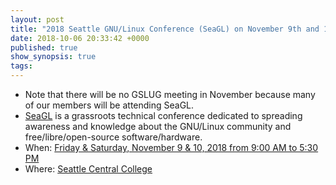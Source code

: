 ```yaml
---
layout: post
title: "2018 Seattle GNU/Linux Conference (SeaGL) on November 9th and 10th"
date: 2018-10-06 20:33:42 +0000
published: true
show_synopsis: true
tags:
---
```


* Note that there will be no GSLUG meeting in November because many of our members will be attending SeaGL.
* [SeaGL][seagl] is a grassroots technical conference dedicated to spreading awareness and knowledge about the GNU/Linux community and free/libre/open-source software/hardware. 
* When: [Friday & Saturday, November 9 & 10, 2018 from 9:00 AM to 5:30 PM][schedule]
* Where: [Seattle Central College][sccmap]

[schedule]: https://osem.seagl.org/conferences/seagl2018/schedule
[seagl]: https://seagl.org
[sccmap]: https://www.google.com/maps/place/Seattle+Central+College/@47.6159334,-122.3236919,17z/data=!3m1!4b1!4m5!3m4!1s0x54906accc351c149:0xdc1a5c338dd4395c!8m2!3d47.6159298!4d-122.3214979
